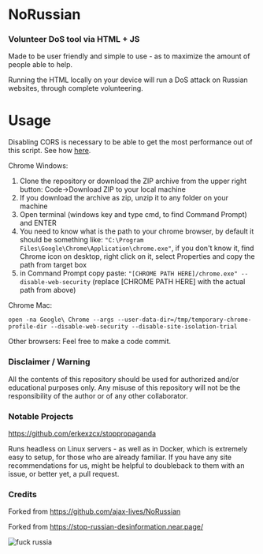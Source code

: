 # NoRussian
### Volunteer DoS tool via HTML + JS

Made to be user friendly and simple to use - as to maximize the amount of people able to help.

Running the HTML locally on your device will run a DoS attack on Russian websites, through complete volunteering.

# Usage

Disabling CORS is necessary to be able to get the most performance out of this script.
See how [here](https://stackoverflow.com/a/58658101/1644554).

Chrome Windows:

1. Clone the repository or download the ZIP archive from the upper right button: Code->Download ZIP to your local machine
2. If you download the archive as zip, unzip it to any folder on your machine
3. Open terminal (windows key and type cmd, to find Command Prompt) and ENTER
4. You need to know what is the path to your chrome browser, by default it should be something like: `"C:\Program Files\Google\Chrome\Application\chrome.exe"`, if you don't know it, find Chrome icon on desktop, right click on it, select Properties and copy the path from target box
5. in Command Prompt copy paste: `"[CHROME PATH HERE]/chrome.exe" --disable-web-security` (replace [CHROME PATH HERE] with the actual path from above)

Chrome Mac:

`open -na Google\ Chrome --args --user-data-dir=/tmp/temporary-chrome-profile-dir --disable-web-security --disable-site-isolation-trial`

Other browsers:
Feel free to make a code commit.

### Disclaimer / Warning

All the contents of this repository should be used for authorized and/or educational purposes only. Any misuse of this repository will not be the responsibility of the author or of any other collaborator.

### Notable Projects

https://github.com/erkexzcx/stoppropaganda

Runs headless on Linux servers - as well as in Docker, which is extremely easy to setup, for those who are already familiar.
If you have any site recommendations for us, might be helpful to doubleback to them with an issue, or better yet, a pull request.

### Credits

Forked from https://github.com/ajax-lives/NoRussian

Forked from https://stop-russian-desinformation.near.page/


![fuck russia](https://pbs.twimg.com/media/FMoSgYVWYAQs9Au?format=jpg&name=medium)
